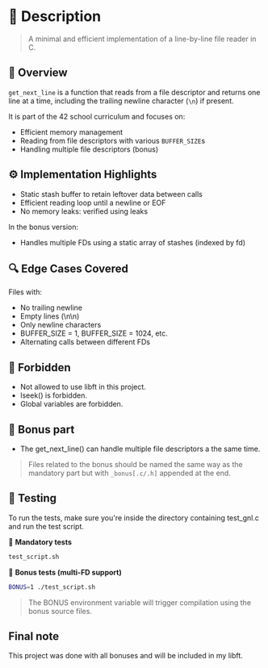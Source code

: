 # 🚀 Description

> A minimal and efficient implementation of a line-by-line file reader in C.

## 📌 Overview

`get_next_line` is a function that reads from a file descriptor and returns one line at a time, including the trailing newline character (`\n`) if present.

It is part of the 42 school curriculum and focuses on:
- Efficient memory management
- Reading from file descriptors with various `BUFFER_SIZE`s
- Handling multiple file descriptors (bonus)
  
## ⚙️ Implementation Highlights
- Static stash buffer to retain leftover data between calls
- Efficient reading loop until a newline or EOF
- No memory leaks: verified using leaks

In the bonus version:

- Handles multiple FDs using a static array of stashes (indexed by fd)

## 🔍 Edge Cases Covered
Files with:
- No trailing newline
- Empty lines (\n\n)
- Only newline characters
- BUFFER_SIZE = 1, BUFFER_SIZE = 1024, etc.
- Alternating calls between different FDs

## 🚫 Forbidden

- Not allowed to use libft in this project.
- lseek() is forbidden.
- Global variables are forbidden.

## 🌟 Bonus part

- The get_next_line() can handle multiple file descriptors a the same time.

> Files related to the bonus should be named the same way as the mandatory part but with `_bonus[.c/.h]` appended at the end.

## 🧪 Testing
To run the tests, make sure you're inside the directory containing test_gnl.c and run the test script.

🔹 **Mandatory tests**  
```bash
test_script.sh
```  
🔸 **Bonus tests (multi-FD support)**  
```bash
BONUS=1 ./test_script.sh
```
> The BONUS environment variable will trigger compilation using the bonus source files.

## Final note

This project was done with all bonuses and will be included in my libft.
